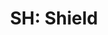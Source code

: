 ---
layout: term
title: 'SH: Shield'
name: sh
description: "Bouclier que l'on pose sur un portail pour le protéger."
---